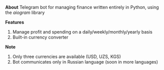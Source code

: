 <b>About</b>
Telegram bot for managing finance written entirely in Python, using the <i>aiogram</i> library

<b>Features</b>
1) Manage profit and spending on a daily/weekly/monthly/yearly basis
2) Built-in currency converter

<b>Note</b>
1) Only three currencies are available (USD, UZS, KGS)
2) Bot communicates only in Russian language (soon in more languages)
